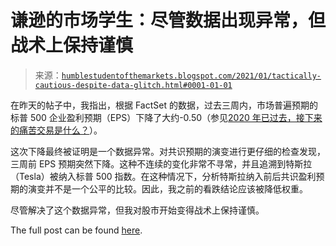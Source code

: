 <!--yml

category: 未分类

date: 2024-05-18 02:05:55

-->

# 谦逊的市场学生：尽管数据出现异常，但战术上保持谨慎

> 来源：[`humblestudentofthemarkets.blogspot.com/2021/01/tactically-cautious-despite-data-glitch.html#0001-01-01`](https://humblestudentofthemarkets.blogspot.com/2021/01/tactically-cautious-despite-data-glitch.html#0001-01-01)

在昨天的帖子中，我指出，根据 FactSet 的数据，过去三周内，市场普遍预期的标普 500 企业盈利预期（EPS）下降了大约-0.50（参见[2020 年已过去，接下来的痛苦交易是什么？](https://humblestudentofthemarkets.com/2021/01/10/2020-is-over-whats-the-next-pain-trade/)）。

这次下降最终被证明是一个数据异常。对共识预期的演变进行更仔细的检查发现，三周前 EPS 预期突然下降。这种不连续的变化非常不寻常，并且追溯到特斯拉（Tesla）被纳入标普 500 指数。在这种情况下，分析特斯拉纳入前后共识盈利预期的演变并不是一个公平的比较。因此，我之前的看跌结论应该被降低权重。

尽管解决了这个数据异常，但我对股市开始变得战术上保持谨慎。

The full post can be found [here](https://humblestudentofthemarkets.com/2021/01/11/tactically-cautious-despite-the-data-glitch/).
